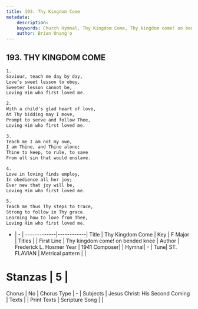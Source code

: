 ```yaml
---
title: 193. Thy Kingdom Come
metadata:
    description: 
    keywords: Church Hymnal, Thy Kingdom Come, Thy kingdom come! on bended knee, 
    author: Brian Onang'o
---
```



## 193. THY KINGDOM COME

```txt
1.
Saviour, teach me day by day,
Love’s sweet lesson to obey,
Sweeter lesson cannot be,
Loving Him who first loved me.

2.
With a child’s glad heart of love,
At Thy bidding may I move,
Prompt to serve and follow Thee,
Loving Him who first loved me.

3.
Teach me I am not my own,
I am Thine, and Thine alone;
Thine to keep, to rule, to save
From all sin that would enslave.

4.
Love in loving finds employ,
In obedience all her joy;
Ever new that joy will be,
Loving Him who first loved me.

5.
Teach me thus Thy steps to trace,
Strong to follow in Thy grace.
Learning how to love from Thee,
Loving Him who first loved me.
```

- |   -  |
-------------|------------|
Title | Thy Kingdom Come |
Key | F Major |
Titles |  |
First Line | Thy kingdom come! on bended knee |
Author | Frederick L. Hosmer
Year | 1941
Composer|  |
Hymnal|  - |
Tune| ST. FLAVIAN |
Metrical pattern | |
# Stanzas | 5 |
Chorus | No |
Chorus Type | - |
Subjects | Jesus Christ: His Second Coming |
Texts |  |
Print Texts | 
Scripture Song |  |
  
